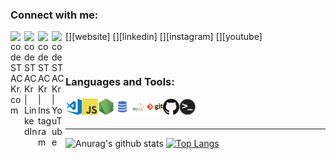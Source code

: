 ### Connect with me:

[<img align="left" alt="codeSTACKr.com" width="22px" src="https://eeikee.github.io/portfolio-br/" />][website]
[<img align="left" alt="codeSTACKr | LinkedIn" width="22px" src="https://www.linkedin.com/in/eeikee/" />][linkedin]
[<img align="left" alt="codeSTACKr | Instagram" width="22px" src="hhttps://www.instagram.com/_eeikee_/linked" />][instagram]
[<img align="left" alt="codeSTACKr | YouTube" width="22px" src="https://cdn.jsdelivr.net/npm/simple-icons@v3/icons/youtube.svg" />][youtube]

<br />

### Languages and Tools:

<img align="left" alt="Visual Studio Code" width="26px" src="https://raw.githubusercontent.com/github/explore/80688e429a7d4ef2fca1e82350fe8e3517d3494d/topics/visual-studio-code/visual-studio-code.png" />
<img align="left" alt="JavaScript" width="26px" src="https://raw.githubusercontent.com/github/explore/80688e429a7d4ef2fca1e82350fe8e3517d3494d/topics/javascript/javascript.png" />
<img align="left" alt="Node.js" width="26px" src="https://raw.githubusercontent.com/github/explore/80688e429a7d4ef2fca1e82350fe8e3517d3494d/topics/nodejs/nodejs.png" />
<img align="left" alt="SQL" width="26px" src="https://raw.githubusercontent.com/github/explore/80688e429a7d4ef2fca1e82350fe8e3517d3494d/topics/sql/sql.png" />
<img align="left" alt="MySQL" width="26px" src="https://raw.githubusercontent.com/github/explore/80688e429a7d4ef2fca1e82350fe8e3517d3494d/topics/mysql/mysql.png" />
<img align="left" alt="Git" width="26px" src="https://raw.githubusercontent.com/github/explore/80688e429a7d4ef2fca1e82350fe8e3517d3494d/topics/git/git.png" />
<img align="left" alt="GitHub" width="26px" src="https://raw.githubusercontent.com/github/explore/78df643247d429f6cc873026c0622819ad797942/topics/github/github.png" />
<img align="left" alt="Terminal" width="26px" src="https://raw.githubusercontent.com/github/explore/80688e429a7d4ef2fca1e82350fe8e3517d3494d/topics/terminal/terminal.png" />
<br />
<br />

---
![Anurag's github stats](https://github-readme-stats.vercel.app/api?username=eeikee&show_icons=true&theme=tokyonight)
[![Top Langs](https://github-readme-stats.vercel.app/api/top-langs/?username=eeikee&layout=compact&show_icons=true&theme=tokyonight)](https://github.com/eeikee/github-readme-stats)
